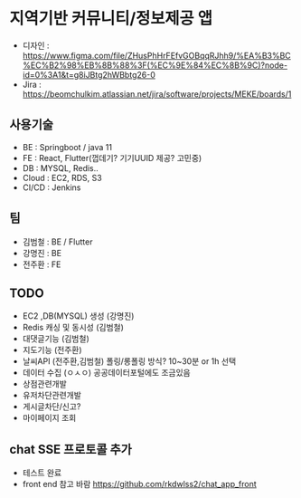 # 지역기반 커뮤니티/정보제공 앱
 - 디자인 : https://www.figma.com/file/ZHusPhHrFEfvGOBqqRJhh9/%EA%B3%BC%EC%B2%98%EB%8B%88%3F(%EC%9E%84%EC%8B%9C)?node-id=0%3A1&t=g8iJBtg2hWBbtg26-0
 - Jira : https://beomchulkim.atlassian.net/jira/software/projects/MEKE/boards/1
## 사용기술
 - BE : Springboot / java 11
 - FE : React, Flutter(껍데기? 기기UUID 제공? 고민중)
 - DB : MYSQL, Redis..
 - Cloud : EC2, RDS, S3
 - CI/CD : Jenkins

## 팀 
 - 김범철 : BE / Flutter
 - 강명진 : BE
 - 전주환 : FE

## TODO
- EC2 ,DB(MYSQL) 생성 (강명진)
- Redis 캐싱 및 동시성 (김범철) 
- 대댓글기능 (김범철)
- 지도기능 (전주환)
- 날씨API (전주환,김범철) 폴링/롱폴링 방식? 10~30분 or 1h 선택
- 데이터 수집 (ㅇㅅㅇ) 공공데이터포털에도 조금있음
- 상점관련개발
- 유저차단관련개발
- 게시글차단/신고?
- 마이페이지 조회
 
## chat SSE 프로토콜 추가
- 테스트 완료
- front end 참고 바람 https://github.com/rkdwlss2/chat_app_front
